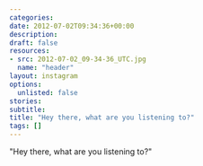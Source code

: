 ```yaml
---
categories:
date: 2012-07-02T09:34:36+00:00
description:
draft: false
resources:
- src: 2012-07-02_09-34-36_UTC.jpg
  name: "header"
layout: instagram
options:
  unlisted: false
stories:
subtitle:
title: "Hey there, what are you listening to?"
tags: []
---
```


"Hey there, what are you listening to?"
